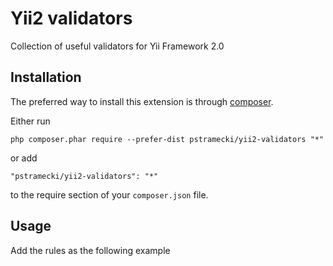 Yii2 validators
===============================================

Collection of useful validators for Yii Framework 2.0

Installation
------------

The preferred way to install this extension is through [composer](http://getcomposer.org/download/).

Either run

```
php composer.phar require --prefer-dist pstramecki/yii2-validators "*"
```

or add

```
"pstramecki/yii2-validators": "*"
```

to the require section of your `composer.json` file.

Usage
-----
Add the rules as the following example


```php


```